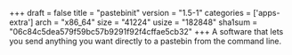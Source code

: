 +++
draft = false
title = "pastebinit"
version = "1.5-1"
categories = ['apps-extra']
arch = "x86_64"
size = "41224"
usize = "182848"
sha1sum = "06c84c5dea579f59bc57b9291f92f4cffae5cb32"
+++
A software that lets you send anything you want directly to a pastebin from the command line.